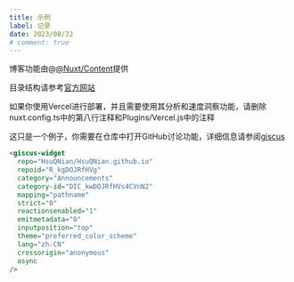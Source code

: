 ```yaml
---
title: 示例
label: 记录
date: 2023/08/22
# comment: true
---
```


博客功能由@[@Nuxt/Content](https://content.nuxtjs.org/)提供

目录结构请参考[官方网站](https://nuxt.com/docs/guide/concepts/auto-imports)

如果你使用Vercel进行部署，并且需要使用其分析和速度洞察功能，请删除nuxt.config.ts中的第八行注释和Plugins/Vercel.js中的注释

这只是一个例子，你需要在仓库中打开GitHub讨论功能，详细信息请参阅[giscus](https://giscus.app/)

```html
<giscus-widget
  repo="HsuQNian/HsuQNian.github.io"
  repoid="R_kgDOJRfHVg"
  category="Announcements"
  category-id="DIC_kwDOJRfHVs4CVnN2"
  mapping="pathname"
  strict="0"
  reactionsenabled="1"
  emitmetadata="0"
  inputposition="top"
  theme="preferred_color_scheme"
  lang="zh-CN"
  crossorigin="anonymous"
  async
/>
```
